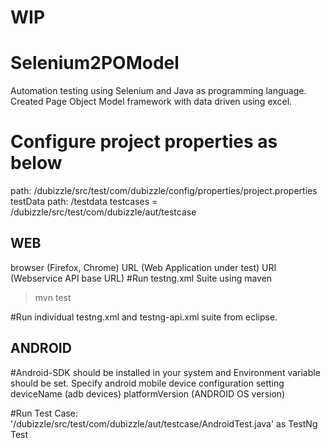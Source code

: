 # WIP 
# Selenium2POModel
Automation testing using Selenium and Java as programming language. Created Page Object Model framework with data driven using excel.

# Configure project properties as below
path: /dubizzle/src/test/com/dubizzle/config/properties/project.properties
testData path: /testdata
testcases = /dubizzle/src/test/com/dubizzle/aut/testcase

## WEB ##
browser (Firefox, Chrome)
URL (Web Application under test)
URI (Webservice API base URL)
#Run testng.xml Suite using maven
>mvn test

#Run individual testng.xml and testng-api.xml suite from eclipse.

## ANDROID ##
#Android-SDK should be installed in your system and Environment variable should be set.
Specify android mobile device configuration setting 
deviceName (adb devices) 
platformVersion (ANDROID OS version)

#Run Test Case:
'/dubizzle/src/test/com/dubizzle/aut/testcase/AndroidTest.java' as TestNg Test

